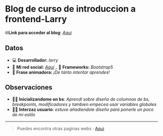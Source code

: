 # Blog de curso de introduccion a frontend-Larry
🌐**Link para acceder al blog**: *[Aqui](https://github.com/larry1sf/blog-personal)*
 
## Datos
- 💻 **Desarrollador:** _larry_
- 🦄 **Mi red social:** [_Aqui_]()
_ 📄 **Frameworks:** _Bootstrap5_
- 💭 **Frase animadora:** _¡De tanto intentar aprendes!_
## Observaciones 

- 🐱‍💻 **Inicializandome en bs**: _Aprendi sobre diseño de columnas de bs, breakpoints, modificadores y tambien empecea usar variables globales_
- 👨‍🎨 **Interzaz usuario**: _estuve añadiendole diseño para ponerle un poco de mi estilo_
  
---
> Puedes encontra otras paginas webs : [Aqui](https://github.com/larry1sf/)
